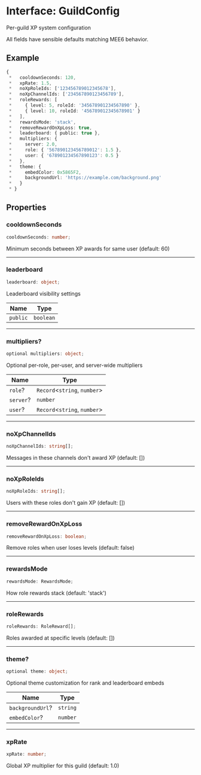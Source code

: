 # Interface: GuildConfig

Per-guild XP system configuration

All fields have sensible defaults matching MEE6 behavior.

## Example

```ts
{
 *   cooldownSeconds: 120,
 *   xpRate: 1.5,
 *   noXpRoleIds: ['123456789012345678'],
 *   noXpChannelIds: ['234567890123456789'],
 *   roleRewards: [
 *     { level: 5, roleId: '345678901234567890' },
 *     { level: 10, roleId: '456789012345678901' }
 *   ],
 *   rewardsMode: 'stack',
 *   removeRewardOnXpLoss: true,
 *   leaderboard: { public: true },
 *   multipliers: {
 *     server: 2.0,
 *     role: { '567890123456789012': 1.5 },
 *     user: { '678901234567890123': 0.5 }
 *   },
 *   theme: {
 *     embedColor: 0x5865F2,
 *     backgroundUrl: 'https://example.com/background.png'
 *   }
 * }
```

## Properties

### cooldownSeconds

```ts
cooldownSeconds: number;
```

Minimum seconds between XP awards for same user (default: 60)

***

### leaderboard

```ts
leaderboard: object;
```

Leaderboard visibility settings

| Name | Type |
| ------ | ------ |
| `public` | `boolean` |

***

### multipliers?

```ts
optional multipliers: object;
```

Optional per-role, per-user, and server-wide multipliers

| Name | Type |
| ------ | ------ |
| `role`? | `Record`\<`string`, `number`\> |
| `server`? | `number` |
| `user`? | `Record`\<`string`, `number`\> |

***

### noXpChannelIds

```ts
noXpChannelIds: string[];
```

Messages in these channels don't award XP (default: [])

***

### noXpRoleIds

```ts
noXpRoleIds: string[];
```

Users with these roles don't gain XP (default: [])

***

### removeRewardOnXpLoss

```ts
removeRewardOnXpLoss: boolean;
```

Remove roles when user loses levels (default: false)

***

### rewardsMode

```ts
rewardsMode: RewardsMode;
```

How role rewards stack (default: 'stack')

***

### roleRewards

```ts
roleRewards: RoleReward[];
```

Roles awarded at specific levels (default: [])

***

### theme?

```ts
optional theme: object;
```

Optional theme customization for rank and leaderboard embeds

| Name | Type |
| ------ | ------ |
| `backgroundUrl`? | `string` |
| `embedColor`? | `number` |

***

### xpRate

```ts
xpRate: number;
```

Global XP multiplier for this guild (default: 1.0)
